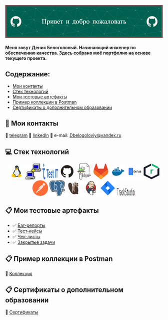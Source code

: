 ![Header](https://github.com/Runciterr/Runciterr/blob/main/assets/github-header-image%20(3).png)

#### Меня зовут Денис Белоголовый. Начинающий инженер по обеспечению качества. Здесь собрано моё портфолио на основе текущего проекта.



## Содержание:

+ [Мои контакты](#wave-Мои-контакты)
+ [Стек технологий](#computer-Стек-технологий)
+ [Мои тестовые артефакты](#clipboard-Мои-тестовые-артефакты)
+ [Пример коллекции в Postman](#clipboard-Пример-коллекции-в-Postman) 
+ [Сертификаты о дополнительном образовании](#scroll-Сертификаты-о-дополнительном-образовании)


## :wave: Мои контакты

:icecream: <a target="_blank" href="https://t.me/runciterr">telegram</a>
:doughnut: <a target="_blank" href="https://www.linkedin.com/in/denis-belogoloviy-01924b258/">linkedIn</a>
:fried_shrimp: e-mail: Dbelogoloviy@yandex.ru </a>



## :computer: Стек технологий
<p align="center">
<a href="https://linux.org/"><img src="logo/linux.svg" width="50" height="50"  alt="Linux"/></a>
<a href="https://putty.org/"><img src="logo/PuTTY_Icon.svg" width="50" height="50"  alt="PuTTY"/></a>
<a href="https://testit.software/"><img src="logo/testIT.svg" width="50" height="50"  alt="testIT"/></a>
<a href="https://github.com/"><img src="logo/github.svg" width="50" height="50"  alt="Github"/></a>
<a href="https://notepad-plus-plus.org/"><img src="logo/Notepad++_Logo.svg" width="50" height="50"  alt="Notepad++"/></a>
<a href="https://www.about.gitlab.com/"><img src="logo/gitlab.svg" width="50" height="50"  alt="Gitlab"/></a>
<a href="https://docker.com/"><img src="logo/dockercom.svg" width="50" height="50"  alt="Docker"/></a>
<a href="https://DevToolshere/"><img src="logo/devtools-logo.svg" width="50" height="50"  alt="DevTools"/></a>
<a href="https://sonatype.com/products/nexus-repository/"><img src="logo/nexusrepo_icon.svg" width="50" height="50"  alt="Nexus Sonatype"/></a>
<a href="https://postman.com/"><img src="logo/postman-icon-svgrepo-com.svg" width="50" height="50"  alt="Postman"/></a>
<a href="https://dbeaver.io.com/"><img src="logo/postgresql.svg" width="50" height="50"  alt="PostgreSQL"/></a>
<a href="https://dbeaver.io.com/"><img src="logo/DBeaver_logo.svg" width="50" height="50"  alt="DBeaver"/></a>
<a href="https://www.jenkins.io/"><img src="logo/jenkins.svg" width="50" height="50"  alt="Jenkins"/></a>
<a href="https://www.atlassian.com/software/jira"><img src="logo/jira.svg" width="50" height="50"  alt="Jira"/></a>
<a href="https://trackstudio.ru/"><img src="logo/trackstudio_logo.svg" width="60" height="25"  alt="TrackStudio"/></a>
</p>

## :clipboard: Мои тестовые артефакты 
+ :white_check_mark: [Баг-репорты](https://github.com/Runciterr/bug-reports)
+ :white_check_mark: [Тест-кейсы](https://github.com/Runciterr/test-cases)
+ :white_check_mark: [Чек-листы](https://github.com/Runciterr/check-lists)
+ :white_check_mark: [Закрытые задачи]()

## :clipboard: Пример коллекции в Postman 

:postbox: [Коллекция](https://github.com/Runciterr/Runciterr/tree/main/postman)

## :clipboard: Сертификаты о дополнительном образовании
:diamond_shape_with_a_dot_inside: [Сертификаты](https://github.com/Runciterr/certificates)
